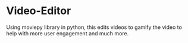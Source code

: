 # Video-Editor
 Using moviepy library in python, this edits videos to gamify the video to help with more user engagement and much more.
